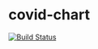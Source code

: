 # covid-chart

[![Build Status](https://travis-ci.org/pconwell/covid-chart.svg?branch=master)](https://travis-ci.org/pconwell/covid-chart)
